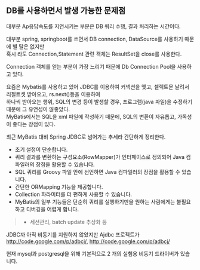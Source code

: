 DB를 사용하면서 발생 가능한 문제점
---

대부분 Ap응답속도를 지연시키는 부분은 DB 쿼리 수행, 결과 처리하는 시간이다.  

대부분 spring, springboot를 쓰면서 DB connection, DataSource를 사용하기 때문에 별 탈은 없지만  
혹시 라도 Connection,Statement 관련 객체는 ResultSet을 close를 사용한다.  

Connection 객체를 얻는 부분이 가장 느리기 때문에  Db Connection Pool을 사용하고 있다. 

요즘은 Mybatis를 사용하고 있어 JDBC를 이용하여 커넥션을 맺고, 셀렉트문 날려서 리절트셋 받아오고, rs.next()등을 이용하여  
하나씩 받아오는 행위, SQL의 변경 등이 발생할 경우, 프로그램(java 파일)을 수정하기 때문에 그 유연성이 않좋았다.  
MyBatis에서는 SQL을 xml 파일에 작성하기 때문에, SQL의 변환이 자유롭고, 가독성이 좋다는 장점이 있다.


최근 MyBatis 대비 Spring JDBC로 넘어가는 추세라 간단하게 정리한다.  

* 초기 설정이 단순합니다.
* 쿼리 결과를 변환하는 구성요소(RowMapper)가 인터페이스로 정의되어 Java 컴파일러의 장점을 활용할 수 있습니다.
* SQL 쿼리를 Groovy 파일 안에 선언하면 Java 컴파일러의 장점을 활용할 수 있습니다.
* 간단한 ORMapping 기능을 제공합니다.
* Collection 파라미터를 더 편하게 사용할 수 있습니다.
* MyBatis의 일부 기능들은 단순히 쿼리를 실행하기만을 원하는 사람에게는 불필요하고 디버깅을 어렵게 합니다.
> * 세션관리, batch update 추상화 등

 
JDBC까 아직 비동기를 지원하지 않았지만 Ajdbc 프로젝트가 http://code.google.com/p/adbcj/, http://code.google.com/p/adbcj/

현재 mysql과 postgresql을 위해 기본적으로 2 개의 실험용 비동기 드라이버가 있습니다.

